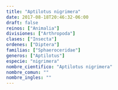```yaml
---
title: "Aptilotus nigrimera"
date: 2017-08-18T20:46:32-06:00
draft: false
reinos: ["Animalia"]
divisiones: ["Arthropoda"]
clases: ["Insecta"]
ordenes: ["Diptera"]
familias: ["Sphaeroceridae"]
generos: ["Aptilotus"]
especie: "nigrimera"
nombre_cientifico: "Aptilotus nigrimera"
nombre_comun: ""
nombre_ingles: ""
---
```

